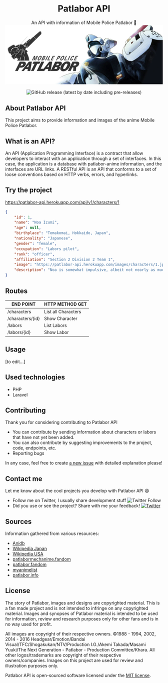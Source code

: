 <h1 align="center">Patlabor API</h1>

<p align="center">
An API with information of Mobile Police Patlabor 🤖
<img src=".assets/patlabor_banner.webp" alt="Patlabor banner">
</p>

<p align="center">
    <img alt="GitHub release (latest by date including pre-releases)" src="https://img.shields.io/github/v/release/lmendev/patlabor-api?include_prereleases">
</p>

## About Patlabor API

This project aims to provide information and images of the anime Mobile Police Patlabor.

## What is an API?

An API (Application Programming Interface) is a contract that allow developers to interact with an application through a set of interfaces. In this case, the application is a database with patlabor-anime information, and the interfaces are URL links. A RESTful API is an API that conforms to a set of loose conventions based on HTTP verbs, errors, and hyperlinks.

## Try the project

https://patlabor-api.herokuapp.com/api/v1/characters/1

```json
{
    "id": 1,
    "name": "Noa Izumi",
    "age": null,
    "birthplace": "Tomakomai, Hokkaido, Japan",
    "nationality": "Japanese",
    "gender": "female",
    "occupation": "Labors pilot",
    "rank": "officer",
    "affiliation": "Section 2 Division 2 Team 1",
    "image": "https://patlabor-api.herokuapp.com/images/characters/1.jpg",
    "description": "Noa is somewhat impulsive, albeit not nearly as much as Ohta... "
}
```

## Routes

| END POINT        | HTTP METHOD GET     |
| -----------      | ---------------     |
| /characters      | List all Characters |
| /characters/{id} | Show Character      |
| /labors          | List Labors         |
| /labors/{id}     | Show Labor          |

## Usage

[to edit...]

## Used technologies

- PHP
- Laravel

## Contributing

Thank you for considering contributing to Patlabor API

- You can contribute by sending information about characters or labors that have not yet been added.
- You can also contribute by suggesting improvements to the project, code, endpoints, etc.
- Reporting bugs 

In any case, feel free to create [a new issue](https://github.com/lmendev/patlabor-api/issues) with detailed explanation please!

## Contact me
Let me know about the cool projects you develop with Patlabor API 😄

- Follow me on Twitter, I usually share development stuff <img alt="Twitter Follow" src="https://img.shields.io/twitter/follow/Lmendev?style=social"> 
- Did you use or see the project? Share with me your feedback! <a href="https://twitter.com/intent/tweet?text=Hi! @Lmendev I just saw your project &url=https%3A%2F%2Fgithub.com%2FLmendev%2FPatlabor-api"><img alt="Twitter" src="https://img.shields.io/twitter/url?style=social&url=https%3A%2F%2Ftwitter.com%2FLmendev"></a>

## Sources
Information gathered from various resources:

- [Anidb](https://anidb.net)
- [Wikipedia Japan](https://ja.wikipedia.org/wiki/%E6%A9%9F%E5%8B%95%E8%AD%A6%E5%AF%9F%E3%83%91%E3%83%88%E3%83%AC%E3%82%A4%E3%83%90%E3%83%BC%E3%81%AE%E7%99%BB%E5%A0%B4%E4%BA%BA%E7%89%A9#.E7.89.B9.E8.BB.8A.E4.BA.8C.E8.AA.B2_.E7.AC.AC.E4.BA.8C.E5.B0.8F.E9.9A.8A) 
- [Wikipedia USA](https://en.wikipedia.org/wiki/List_of_Patlabor_characters#Section_2_Division_2)
- [patlabormechanime.fandom](https://patlabormechanime.fandom.com/es/wiki/Mikiyasu_Shinshi)
- [patlabor.fandom](https://patlabor.fandom.com/)
- [myanimelist](https://myanimelist.net/)
- [patlabor.info](http://www.patlabor.info/)

## License

The story of Patlabor, images and designs are copyrighted material. This is a fan made project and is not intended to infringe on any copyrighted material. Images and synopses of Patlabor material is intended to be used for information, review and research purposes only for other fans and is in no way used for profit.

All images are copyright of their respective owners. ©1988 - 1994, 2002, 2014 - 2016 Headgear/Emotion/Bandai Visual/TFC/Shogakukan/NTV/Production I.G./Akemi Takada/Masami Yuuki/The Next Generation - Patlabor - Production Committee/Khara. All other logos/trademarks are copyright of their respective owners/companies. Images on this project are used for review and illustration purposes only.

Patlabor API is open-sourced software licensed under the [MIT license](https://opensource.org/licenses/MIT).
